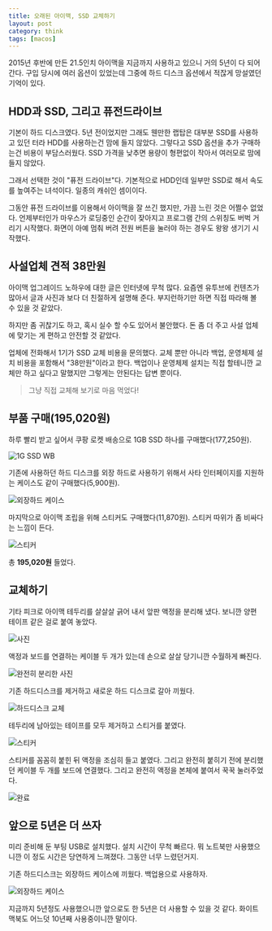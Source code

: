 ```yaml
---
title: 오래된 아이맥, SSD 교체하기
layout: post
category: think
tags: [macos]
---
```


2015년 후반에 만든 21.5인치 아이맥을 지금까지 사용하고 있으니 거의 5년이 다 되어간다.
구입 당시에 여러 옵션이 있었는데 그중에 하드 디스크 옵션에서 적잖게 망설였던 기억이 있다.

## HDD과 SSD, 그리고 퓨전드라이브

기본이 하드 디스크였다. 5년 전이었지만 그래도 웬만한 랩탑은 대부분 SSD를 사용하고 있던 터라 HDD를 사용하는건 맘에 들지 않았다.
그렇다고 SSD 옵션을 추가 구매하는건 비용이 부담스러웠다.
SSD 가격을 낮추면 용량이 형편없이 작아서 여러모로 맘에 들지 않았다.

그래서 선택한 것이 "퓨전 드라이브"다.
기본적으로 HDD인데 일부만 SSD로 해서 속도를 높여주는 녀석이다. 일종의 캐쉬인 셈이이다.

그동안 퓨전 드라이브를 이용해서 아이맥을 잘 쓰긴 했지만, 가끔 느린 것은 어쩔수 없었다.
언제부터인가 마우스가 로딩중인 순간이 잦아지고 프로그램 간의 스위칭도 버벅 거리기 시작했다.
화면이 아예 멈춰 버려 전원 버튼을 눌러야 하는 경우도 왕왕 생기기 시작했다.

## 사설업체 견적 38만원

아이맥 업그레이드 노하우에 대한 글은 인터넷에 무척 많다.
요즘엔 유투브에 컨텐츠가 많아서 글과 사진과 보다 더 친절하게 설명해 준다.
부지런하기만 하면 직접 따라해 볼 수 있을 것 같았다.

하지만 좀 귀찮기도 하고, 혹시 실수 할 수도 있어서 불안했다.
돈 좀 더 주고 사설 업체에 맞기는 게 편하고 안전할 것 같았다.

업체에 전화해서 1기가 SSD 교체 비용을 문의했다.
교체 뿐만 아니라 백업, 운영체제 설치 비용을 포함해서 "38만원"이라고 한다.
백업이나 운영체제 설치는 직접 할테니깐 교체만 하고 싶다고 말했지만 그렇게는 안된다는 답변 뿐이다.

> 그냥 직접 교체해 보기로 마음 먹었다!

## 부품 구매(195,020원)

하루 빨리 받고 싶어서 쿠팡 로켓 배송으로 1GB SSD 하나를 구매했다(177,250원).

![1G SSD WB](./imgs/wd_1tb_ssd.jpg)

기존에 사용하던 하드 디스크를 외장 하드로 사용하기 위해서 사타 인터페이지를 지원하는 케이스도 같이 구매했다(5,900원).

![외장하드 케이스](./imgs/hdd_case.jpg)

마지막으로 아이맥 조립을 위해 스티커도 구매했다(11,870원).
스티커 따위가 좀 비싸다는 느낌이 든다.

![스티커](./imgs/sticker.jpg)

총 **195,020원** 들었다.

## 교체하기

기타 피크로 아이맥 테두리를 살살살 긁어 내서 앞판 액정을 분리해 냈다.
보니깐 양편 테이프 같은 걸로 붙여 놓았다.

![사진](./imgs/1.jpg)

액정과 보드를 연결하는 케이블 두 개가 있는데 손으로 살살 당기니깐 수월하게 빠진다.

![완전히 분리한 사진](./imgs/2.jpg)

기존 하드디스크를 제거하고 새로운 하드 디스크로 갈아 끼웠다.

![하드디스크 교체](./imgs/3.jpg)

테두리에 남아있는 테이프를 모두 제거하고 스티거를 붙였다.

![스티커](./imgs/4.jpg)

스티커를 꼼꼼히 붙힌 뒤 액정을 조심히 들고 붙였다.
그리고 완전히 붙히기 전에 분리했던 케이블 두 개를 보드에 연결했다.
그리고 완전히 액정을 본체에 붙여서 꾹꾹 눌러주었다.

![완료](./imgs/5.jpg)

## 앞으로 5년은 더 쓰자

미리 준비해 둔 부팅 USB로 설치했다. 설치 시간이 무척 빠르다.
뭐 노트북만 사용했으니깐 이 정도 시간은 당연하게 느껴졌다. 그동안 너무 느렸던거지.

기존 하드디스크는 외장하드 케이스에 끼웠다. 백업용으로 사용하자.

![외장하드 케이스](./imgs/6.jpg)

지금까지 5년정도 사용했으니깐 앞으로도 한 5년은 더 사용할 수 있을 것 같다.
화이트 맥북도 어느덧 10년째 사용중이니깐 말이다.
